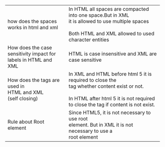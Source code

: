 


|                                                                         |                                                                                                                                                                                          |
| ----------------------------------------------------------------------- | ---------------------------------------------------------------------------------------------------------------------------------------------------------------------------------------- |
| how does the spaces works in html and xml                               | In HTML all spaces are compacted into one space.But in XML<br>it is allowed to use multiple spaces<br><br>Both HTML and XML allowed to used character entities                           |
| How does the case <br>sensitivity impact for <br>labels in HTML and XML | HTML is case insensitive and XML are case sensitive                                                                                                                                      |
| How does the tags are used in<br>HTML and XML<br>(self closing)         | In XML and HTML before html 5 it is required to close the <br>tag whether content exist or not.<br><br>In HTML after html 5 it is not required to close the tag if content is not exist. |
| Rule about  Root element                                                | Since HTML5, it is not necessary to use root <br>element. But in XML it is not necessary to use a <br>root element                                                                       |

